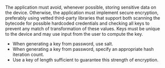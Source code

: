 The application must avoid, whenever possible, storing sensitive data on the device. Otherwise, the application must implement secure encryption, preferably using vetted third-party libraries that support both scanning the bytecode for possible hardcoded credentials and checking all keys to prevent any match of transformation of these values. Keys must be unique to the device and may use input from the user to compute the key. 
*    When generating a key from password, use salt. 
*    When generating a key from password, specify an appropriate hash iteration count. 
*    Use a key of length sufficient to guarantee this strength of encryption.
